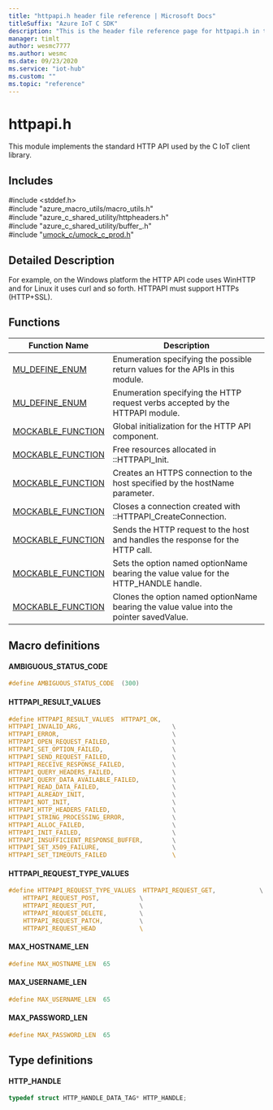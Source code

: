 ```yaml
---                             
title: "httpapi.h header file reference | Microsoft Docs" 
titleSuffix: "Azure IoT C SDK"            
description: "This is the header file reference page for httpapi.h in the Azure IoT C SDK. This SDK is used with Azure IoT Hub and Azure IoT Hub Device Provisioning Service"            
manager: timlt                 
author: wesmc7777              
ms.author: wesmc               
ms.date: 09/23/2020                    
ms.service: "iot-hub"             
ms.custom: ""                
ms.topic: "reference"        
---                            
```


# httpapi.h 

This module implements the standard HTTP API used by the C IoT client library.

## Includes

\#include <stddef.h>  
\#include "azure_macro_utils/macro_utils.h"  
\#include "azure_c_shared_utility/httpheaders.h"  
\#include "azure_c_shared_utility/buffer_.h"  
\#include "[umock_c/umock_c_prod.h](umock-c-prod-h.md)"  

## Detailed Description

For example, on the Windows platform the HTTP API code uses WinHTTP and for Linux it uses curl and so forth. HTTPAPI must support HTTPs (HTTP+SSL).

## Functions

Function Name                  | Description                                
--------------------------------|---------------------------------------------
[MU_DEFINE_ENUM](./httpapi-h/mu-define-enum.md)            | Enumeration specifying the possible return values for the APIs in this module.
[MU_DEFINE_ENUM](./httpapi-h/mu-define-enum.md)            | Enumeration specifying the HTTP request verbs accepted by the HTTPAPI module.
[MOCKABLE_FUNCTION](./httpapi-h/mockable-function.md)            | Global initialization for the HTTP API component.
[MOCKABLE_FUNCTION](./httpapi-h/mockable-function.md)            | Free resources allocated in ::HTTPAPI_Init.
[MOCKABLE_FUNCTION](./httpapi-h/mockable-function.md)            | Creates an HTTPS connection to the host specified by the hostName parameter.
[MOCKABLE_FUNCTION](./httpapi-h/mockable-function.md)            | Closes a connection created with ::HTTPAPI_CreateConnection.
[MOCKABLE_FUNCTION](./httpapi-h/mockable-function.md)            | Sends the HTTP request to the host and handles the response for the HTTP call.
[MOCKABLE_FUNCTION](./httpapi-h/mockable-function.md)            | Sets the option named optionName bearing the value value for the HTTP_HANDLE handle.
[MOCKABLE_FUNCTION](./httpapi-h/mockable-function.md)            | Clones the option named optionName bearing the value value into the pointer savedValue.

## Macro definitions

#### AMBIGUOUS_STATUS_CODE

```C
#define AMBIGUOUS_STATUS_CODE  (300) 
```

#### HTTPAPI_RESULT_VALUES

```C
#define HTTPAPI_RESULT_VALUES  HTTPAPI_OK,                                  \
HTTPAPI_INVALID_ARG,                         \
HTTPAPI_ERROR,                               \
HTTPAPI_OPEN_REQUEST_FAILED,                 \
HTTPAPI_SET_OPTION_FAILED,                   \
HTTPAPI_SEND_REQUEST_FAILED,                 \
HTTPAPI_RECEIVE_RESPONSE_FAILED,             \
HTTPAPI_QUERY_HEADERS_FAILED,                \
HTTPAPI_QUERY_DATA_AVAILABLE_FAILED,         \
HTTPAPI_READ_DATA_FAILED,                    \
HTTPAPI_ALREADY_INIT,                        \
HTTPAPI_NOT_INIT,                            \
HTTPAPI_HTTP_HEADERS_FAILED,                 \
HTTPAPI_STRING_PROCESSING_ERROR,             \
HTTPAPI_ALLOC_FAILED,                        \
HTTPAPI_INIT_FAILED,                         \
HTTPAPI_INSUFFICIENT_RESPONSE_BUFFER,        \
HTTPAPI_SET_X509_FAILURE,                    \
HTTPAPI_SET_TIMEOUTS_FAILED                  \ 
```

#### HTTPAPI_REQUEST_TYPE_VALUES

```C
#define HTTPAPI_REQUEST_TYPE_VALUES  HTTPAPI_REQUEST_GET,            \
    HTTPAPI_REQUEST_POST,           \
    HTTPAPI_REQUEST_PUT,            \
    HTTPAPI_REQUEST_DELETE,         \
    HTTPAPI_REQUEST_PATCH,          \
    HTTPAPI_REQUEST_HEAD            \ 
```

#### MAX_HOSTNAME_LEN

```C
#define MAX_HOSTNAME_LEN  65 
```

#### MAX_USERNAME_LEN

```C
#define MAX_USERNAME_LEN  65 
```

#### MAX_PASSWORD_LEN

```C
#define MAX_PASSWORD_LEN  65 
```

## Type definitions

#### HTTP_HANDLE

```C
typedef struct HTTP_HANDLE_DATA_TAG* HTTP_HANDLE;
```

